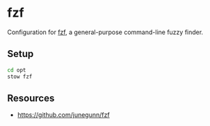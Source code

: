 # fzf

Configuration for [fzf](https://github.com/junegunn/fzf), a general-purpose
command-line fuzzy finder.

## Setup

```bash
cd opt
stow fzf
```

## Resources

- https://github.com/junegunn/fzf
